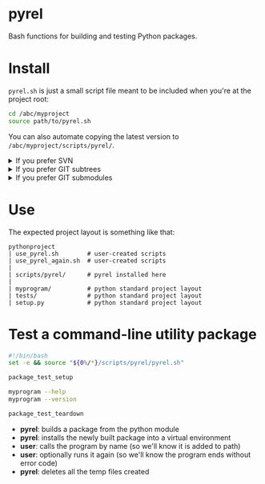 # pyrel

Bash functions for building and testing Python packages.

# Install

`pyrel.sh` is just a small script file meant to be included when you're at the project root:

```bash
cd /abc/myproject
source path/to/pyrel.sh
```

You can also automate copying the latest version to `/abc/myproject/scripts/pyrel/`.

<details><summary>If you prefer SVN</summary><br/>

Create `/abc/pythonproject/scripts/pyrel`:

```bash
$ cd /abc/pythonproject
$ svn export https://github.com/rtmigo/pyrel/trunk scripts/pyrel --force
```

Update with the same command.

</details>


<details><summary>If you prefer GIT subtrees</summary><br/>

Create `/abc/pythonproject/scripts/pyrel`:

```bash
$ cd /abc/pythonproject
$ git subtree add --prefix scripts/pyrel https://github.com/rtmigo/pyrel master --squash
```

Update to latest version:
```bash
$ cd /abc/pythonproject
$ git subtree pull -m "update pyrel" --prefix scripts/pyrel https://github.com/rtmigo/pyrel master --squash
```

</details>

<details><summary>If you prefer GIT submodules</summary><br/>

Create `/abc/pythonproject/scripts/pyrel`:

```bash
$ cd /abc/pythonproject
$ git submodule add https://github.com/rtmigo/pyrel scripts/pyrel
```

Update to latest version:
```bash
$ cd /abc/pythonproject
$ git submodule update --remote
```

Remove if you change your mind:

```bash
$ cd /abc/pythonproject
$ git rm scripts/pyrel -f
$ rm -rf .git/modules/scripts/pyrel
```
</details>



# Use

The expected project layout is something like that:

```
pythonproject
| use_pyrel.sh        # user-created scripts
| use_pyrel_again.sh  # user-created scripts
| 
| scripts/pyrel/      # pyrel installed here
|
| myprogram/          # python standard project layout
| tests/              # python standard project layout
| setup.py            # python standard project layout
```


# Test a command-line utility package 

```bash
#!/bin/bash
set -e && source "${0%/*}/scripts/pyrel/pyrel.sh"

package_test_setup

myprogram --help
myprogram --version

package_test_teardown
```

- **pyrel**: builds a package from the python module
- **pyrel**: installs the newly built package into a virtual environment
- **user**: calls the program by name (so we'll know it is added to path)
- **user**: optionally runs it again (so we'll know the program ends without error code)
- **pyrel**: deletes all the temp files created
